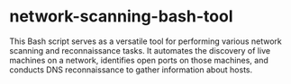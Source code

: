 # network-scanning-bash-tool
This Bash script serves as a versatile tool for performing various network scanning and reconnaissance tasks. It automates the discovery of live machines on a network, identifies open ports on those machines, and conducts DNS reconnaissance to gather information about hosts.

